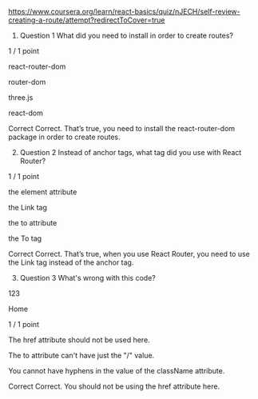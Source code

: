 https://www.coursera.org/learn/react-basics/quiz/nJECH/self-review-creating-a-route/attempt?redirectToCover=true

1.  Question 1
    What did you need to install in order to create routes?

1 / 1 point

react-router-dom

router-dom

three.js

react-dom

Correct
Correct. That’s true, you need to install the react-router-dom package in order to create routes.

2.  Question 2
    Instead of anchor tags, what tag did you use with React Router?

1 / 1 point

the element attribute

the Link tag

the to attribute

the To tag

Correct
Correct. That’s true, when you use React Router, you need to use the Link tag instead of the anchor tag.

3.  Question 3
    What's wrong with this code?

123

<Link to="/" className="nav-item" href="/">
  Home
<Link>

1 / 1 point

The href attribute should not be used here.

The to attribute can't have just the "/" value.

You cannot have hyphens in the value of the className attribute.

Correct
Correct. You should not be using the href attribute here.
